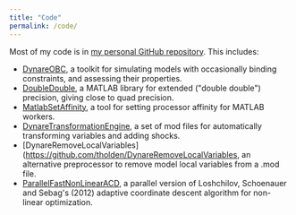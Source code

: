 ```yaml
---
title: "Code"
permalink: /code/
---
```

Most of my code is in [my personal GitHub repository](https://github.com/tholden). This includes:
  * [DynareOBC](https://github.com/tholden/dynareOBC), a toolkit for simulating models with occasionally binding constraints, and assessing their properties.
  * [DoubleDouble](https://github.com/tholden/DoubleDouble), a MATLAB library for extended ("double double") precision, giving close to quad precision.
  * [MatlabSetAffinity](https://github.com/tholden/MatlabSetAffinity), a tool for setting processor affinity for MATLAB workers.
  * [DynareTransformationEngine](https://github.com/tholden/DynareTransformationEngine), a set of mod files for automatically transforming variables and adding shocks.
  * [DynareRemoveLocalVariables](https://github.com/tholden/DynareRemoveLocalVariables, an alternative preprocessor to remove model local variables from a .mod file.
  * [ParallelFastNonLinearACD](https://github.com/tholden/ParallelFastNonLinearACD), a parallel version of Loshchilov, Schoenauer and Sebag's (2012) adaptive coordinate descent algorithm for non-linear optimization.
